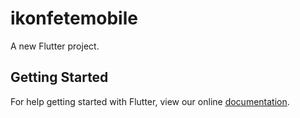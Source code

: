 # ikonfetemobile

A new Flutter project.

## Getting Started

For help getting started with Flutter, view our online
[documentation](https://flutter.io/).
